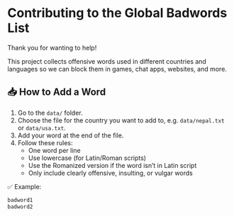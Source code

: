 # Contributing to the Global Badwords List

Thank you for wanting to help!

This project collects offensive words used in different countries and languages so we can block them in games, chat apps, websites, and more.

## 📥 How to Add a Word

1. Go to the `data/` folder.
2. Choose the file for the country you want to add to, e.g. `data/nepal.txt` or `data/usa.txt`.
3. Add your word at the end of the file.
4. Follow these rules:
   - One word per line
   - Use lowercase (for Latin/Roman scripts)
   - Use the Romanized version if the word isn’t in Latin script
   - Only include clearly offensive, insulting, or vulgar words

✅ Example:

```txt
badword1
badword2

